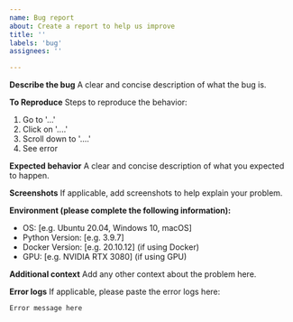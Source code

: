 ```yaml
---
name: Bug report
about: Create a report to help us improve
title: ''
labels: 'bug'
assignees: ''

---
```


**Describe the bug**
A clear and concise description of what the bug is.

**To Reproduce**
Steps to reproduce the behavior:
1. Go to '...'
2. Click on '....'
3. Scroll down to '....'
4. See error

**Expected behavior**
A clear and concise description of what you expected to happen.

**Screenshots**
If applicable, add screenshots to help explain your problem.

**Environment (please complete the following information):**
 - OS: [e.g. Ubuntu 20.04, Windows 10, macOS]
 - Python Version: [e.g. 3.9.7]
 - Docker Version: [e.g. 20.10.12] (if using Docker)
 - GPU: [e.g. NVIDIA RTX 3080] (if using GPU)

**Additional context**
Add any other context about the problem here.

**Error logs**
If applicable, please paste the error logs here:

```
Error message here
```
